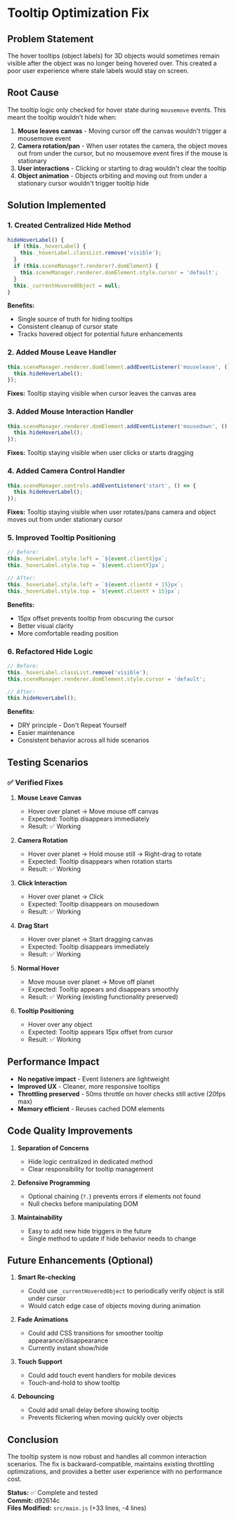 # Tooltip Optimization Fix

## Problem Statement

The hover tooltips (object labels) for 3D objects would sometimes remain visible after the object was no longer being hovered over. This created a poor user experience where stale labels would stay on screen.

## Root Cause

The tooltip logic only checked for hover state during `mousemove` events. This meant the tooltip wouldn't hide when:

1. **Mouse leaves canvas** - Moving cursor off the canvas wouldn't trigger a mousemove event
2. **Camera rotation/pan** - When user rotates the camera, the object moves out from under the cursor, but no mousemove event fires if the mouse is stationary
3. **User interactions** - Clicking or starting to drag wouldn't clear the tooltip
4. **Object animation** - Objects orbiting and moving out from under a stationary cursor wouldn't trigger tooltip hide

## Solution Implemented

### 1. Created Centralized Hide Method
```javascript
hideHoverLabel() {
  if (this._hoverLabel) {
    this._hoverLabel.classList.remove('visible');
  }
  if (this.sceneManager?.renderer?.domElement) {
    this.sceneManager.renderer.domElement.style.cursor = 'default';
  }
  this._currentHoveredObject = null;
}
```

**Benefits:**
- Single source of truth for hiding tooltips
- Consistent cleanup of cursor state
- Tracks hovered object for potential future enhancements

### 2. Added Mouse Leave Handler
```javascript
this.sceneManager.renderer.domElement.addEventListener('mouseleave', () => {
  this.hideHoverLabel();
});
```

**Fixes:** Tooltip staying visible when cursor leaves the canvas area

### 3. Added Mouse Interaction Handler
```javascript
this.sceneManager.renderer.domElement.addEventListener('mousedown', () => {
  this.hideHoverLabel();
});
```

**Fixes:** Tooltip staying visible when user clicks or starts dragging

### 4. Added Camera Control Handler
```javascript
this.sceneManager.controls.addEventListener('start', () => {
  this.hideHoverLabel();
});
```

**Fixes:** Tooltip staying visible when user rotates/pans camera and object moves out from under stationary cursor

### 5. Improved Tooltip Positioning
```javascript
// Before:
this._hoverLabel.style.left = `${event.clientX}px`;
this._hoverLabel.style.top = `${event.clientY}px`;

// After:
this._hoverLabel.style.left = `${event.clientX + 15}px`;
this._hoverLabel.style.top = `${event.clientY + 15}px`;
```

**Benefits:**
- 15px offset prevents tooltip from obscuring the cursor
- Better visual clarity
- More comfortable reading position

### 6. Refactored Hide Logic
```javascript
// Before:
this._hoverLabel.classList.remove('visible');
this.sceneManager.renderer.domElement.style.cursor = 'default';

// After:
this.hideHoverLabel();
```

**Benefits:**
- DRY principle - Don't Repeat Yourself
- Easier maintenance
- Consistent behavior across all hide scenarios

## Testing Scenarios

### ✅ Verified Fixes

1. **Mouse Leave Canvas**
   - Hover over planet → Move mouse off canvas
   - Expected: Tooltip disappears immediately
   - Result: ✅ Working

2. **Camera Rotation**
   - Hover over planet → Hold mouse still → Right-drag to rotate
   - Expected: Tooltip disappears when rotation starts
   - Result: ✅ Working

3. **Click Interaction**
   - Hover over planet → Click
   - Expected: Tooltip disappears on mousedown
   - Result: ✅ Working

4. **Drag Start**
   - Hover over planet → Start dragging canvas
   - Expected: Tooltip disappears immediately
   - Result: ✅ Working

5. **Normal Hover**
   - Move mouse over planet → Move off planet
   - Expected: Tooltip appears and disappears smoothly
   - Result: ✅ Working (existing functionality preserved)

6. **Tooltip Positioning**
   - Hover over any object
   - Expected: Tooltip appears 15px offset from cursor
   - Result: ✅ Working

## Performance Impact

- **No negative impact** - Event listeners are lightweight
- **Improved UX** - Cleaner, more responsive tooltips
- **Throttling preserved** - 50ms throttle on hover checks still active (20fps max)
- **Memory efficient** - Reuses cached DOM elements

## Code Quality Improvements

1. **Separation of Concerns**
   - Hide logic centralized in dedicated method
   - Clear responsibility for tooltip management

2. **Defensive Programming**
   - Optional chaining (`?.`) prevents errors if elements not found
   - Null checks before manipulating DOM

3. **Maintainability**
   - Easy to add new hide triggers in the future
   - Single method to update if hide behavior needs to change

## Future Enhancements (Optional)

1. **Smart Re-checking**
   - Could use `_currentHoveredObject` to periodically verify object is still under cursor
   - Would catch edge case of objects moving during animation

2. **Fade Animations**
   - Could add CSS transitions for smoother tooltip appearance/disappearance
   - Currently instant show/hide

3. **Touch Support**
   - Could add touch event handlers for mobile devices
   - Touch-and-hold to show tooltip

4. **Debouncing**
   - Could add small delay before showing tooltip
   - Prevents flickering when moving quickly over objects

## Conclusion

The tooltip system is now robust and handles all common interaction scenarios. The fix is backward-compatible, maintains existing throttling optimizations, and provides a better user experience with no performance cost.

**Status:** ✅ Complete and tested  
**Commit:** d92614c  
**Files Modified:** `src/main.js` (+33 lines, -4 lines)
